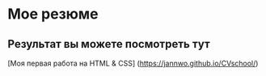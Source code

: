 # Мое резюме

## Результат вы можете посмотреть тут
[Моя первая работа на HTML & CSS] (https://jannwo.github.io/CVschool/)
